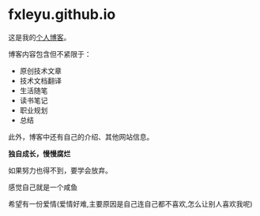 # fxleyu.github.io


这是我的[个人博客](https://fxleyu.github.io/)。

博客内容包含但不紧限于：
- 原创技术文章
- 技术文档翻译
- 生活随笔
- 读书笔记
- 职业规划
- 总结

此外，博客中还有自己的介绍、其他网站信息。

**独自成长，慢慢腐烂**

如果努力也得不到，要学会放弃。

感觉自己就是一个咸鱼

希望有一份爱情(爱情好难,主要原因是自己连自己都不喜欢,怎么让别人喜欢我呢)
